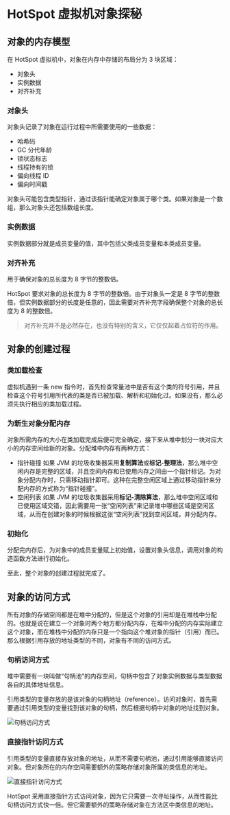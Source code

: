 # HotSpot 虚拟机对象探秘

## 对象的内存模型

在 HotSpot 虚拟机中，对象在内存中存储的布局分为 3 块区域：

* 对象头
* 实例数据
* 对齐补充

### 对象头

对象头记录了对象在运行过程中所需要使用的一些数据：

* 哈希码
* GC 分代年龄
* 锁状态标志
* 线程持有的锁
* 偏向线程 ID
* 偏向时间戳

对象头可能包含类型指针，通过该指针能确定对象属于哪个类。如果对象是一个数组，那么对象头还包括数组长度。

### 实例数据

实例数据部分就是成员变量的值，其中包括父类成员变量和本类成员变量。

### 对齐补充

用于确保对象的总长度为 8 字节的整数倍。

HotSpot 要求对象的总长度为 8 字节的整数倍。由于对象头一定是 8 字节的整数倍，但实例数据部分的长度是任意的，因此需要对齐补充字段确保整个对象的总长度为 8 的整数倍。

> 对齐补充并不是必然存在，也没有特别的含义，它仅仅起着占位符的作用。

## 对象的创建过程

### 类加载检查

虚拟机遇到一条 new 指令时，首先检查常量池中是否有这个类的符号引用，并且检查这个符号引用所代表的类是否已被加载、解析和初始化过。如果没有，那么必须先执行相应的类加载过程。

### 为新生对象分配内存

对象所需内存的大小在类加载完成后便可完全确定，接下来从堆中划分一块对应大小的内存空间给新的对象。分配堆中内存有两种方式：

* 指针碰撞  如果 JVM 的垃圾收集器采用**复制算法**或**标记-整理法**，那么堆中空闲内存是完整的区域，并且空间内存和已使用内存之间由一个指针标记。为对象分配内存时，只需移动指针即可。这种在完整空闲区域上通过移动指针来分配内存的方式称为“指针碰撞”。
* 空闲列表  如果 JVM 的垃圾收集器采用**标记-清除算法**，那么堆中空闲区域和已使用区域交错，因此需要用一张“空闲列表”来记录堆中哪些区域是空闲区域，从而在创建对象的时候根据这张“空闲列表”找到空闲区域，并分配内存。

### 初始化

分配完内存后，为对象中的成员变量赋上初始值，设置对象头信息，调用对象的构造函数方法进行初始化。

至此，整个对象的创建过程就完成了。

## 对象的访问方式

所有对象的存储空间都是在堆中分配的，但是这个对象的引用却是在堆栈中分配的。也就是说在建立一个对象时两个地方都分配内存，在堆中分配的内存实际建立这个对象，而在堆栈中分配的内存只是一个指向这个堆对象的指针（引用）而已。 那么根据引用存放的地址类型的不同，对象有不同的访问方式。

### 句柄访问方式

堆中需要有一块叫做“句柄池”的内存空间，句柄中包含了对象实例数据与类型数据各自的具体地址信息。

引用类型的变量存放的是该对象的句柄地址（reference）。访问对象时，首先需要通过引用类型的变量找到该对象的句柄，然后根据句柄中对象的地址找到对象。

![&#x53E5;&#x67C4;&#x8BBF;&#x95EE;&#x65B9;&#x5F0F;](https://camo.githubusercontent.com/7ee54330d43ad58eebde3e515da7b2aeb0553ffe/687474703a2f2f696d672e6d792e6373646e2e6e65742f75706c6f6164732f3230313230392f32362f313334383635393234325f373035352e6a7067)

### 直接指针访问方式

引用类型的变量直接存放对象的地址，从而不需要句柄池，通过引用能够直接访问对象。但对象所在的内存空间需要额外的策略存储对象所属的类信息的地址。

![&#x76F4;&#x63A5;&#x6307;&#x9488;&#x8BBF;&#x95EE;&#x65B9;&#x5F0F;](https://camo.githubusercontent.com/a8df9de317d745437dfb4da97509c7eab36f6ce1/687474703a2f2f696d672e6d792e6373646e2e6e65742f75706c6f6164732f3230313230392f32362f313334383635383630355f353231312e6a7067)

HotSpot 采用直接指针方式访问对象，因为它只需要一次寻址操作，从而性能比句柄访问方式快一倍。但它需要额外的策略存储对象在方法区中类信息的地址。

